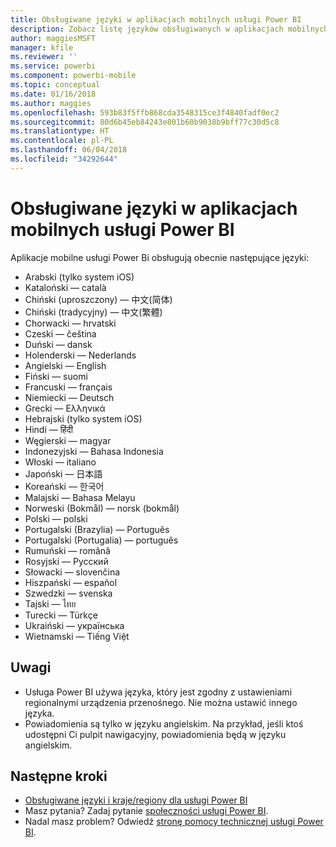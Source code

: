 ```yaml
---
title: Obsługiwane języki w aplikacjach mobilnych usługi Power BI
description: Zobacz listę języków obsługiwanych w aplikacjach mobilnych usługi Power BI.
author: maggiesMSFT
manager: kfile
ms.reviewer: ''
ms.service: powerbi
ms.component: powerbi-mobile
ms.topic: conceptual
ms.date: 01/16/2018
ms.author: maggies
ms.openlocfilehash: 593b83f5ffb868cda3548315ce3f4840fadf0ec2
ms.sourcegitcommit: 80d6b45eb84243e801b60b9038b9bff77c30d5c8
ms.translationtype: HT
ms.contentlocale: pl-PL
ms.lasthandoff: 06/04/2018
ms.locfileid: "34292644"
---
```

# <a name="supported-languages-in-the-power-bi-mobile-apps"></a>Obsługiwane języki w aplikacjach mobilnych usługi Power BI
Aplikacje mobilne usługi Power Bi obsługują obecnie następujące języki:

* Arabski (tylko system iOS)
* Kataloński — català
* Chiński (uproszczony) — 中文(简体)
* Chiński (tradycyjny) — 中文(繁體)
* Chorwacki — hrvatski
* Czeski — čeština
* Duński — dansk
* Holenderski — Nederlands
* Angielski — English
* Fiński — suomi
* Francuski — français
* Niemiecki — Deutsch
* Grecki — Ελληνικά
* Hebrajski (tylko system iOS)
* Hindi — हिंदी
* Węgierski — magyar
* Indonezyjski — Bahasa Indonesia
* Włoski — italiano
* Japoński — 日本語
* Koreański — 한국어
* Malajski — Bahasa Melayu
* Norweski (Bokmål) — norsk (bokmål)
* Polski — polski
* Portugalski (Brazylia) — Português
* Portugalski (Portugalia) — português
* Rumuński — română
* Rosyjski — Русский
* Słowacki — slovenčina
* Hiszpański — español
* Szwedzki — svenska
* Tajski — ไทย
* Turecki — Türkçe
* Ukraiński — українська
* Wietnamski — Tiếng Việt

## <a name="notes"></a>Uwagi
* Usługa Power BI używa języka, który jest zgodny z ustawieniami regionalnymi urządzenia przenośnego. Nie można ustawić innego języka.
* Powiadomienia są tylko w języku angielskim. Na przykład, jeśli ktoś udostępni Ci pulpit nawigacyjny, powiadomienia będą w języku angielskim. 

## <a name="next-steps"></a>Następne kroki
* [Obsługiwane języki i kraje/regiony dla usługi Power BI](supported-languages-countries-regions.md)
* Masz pytania? Zadaj pytanie [społeczności usługi Power BI](http://community.powerbi.com/).
* Nadal masz problem? Odwiedź [stronę pomocy technicznej usługi Power BI](https://powerbi.microsoft.com/support/).

